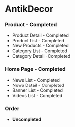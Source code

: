 # AntikDecor

### Product - Completed
* Product Detail - Completed
* Product List - Completed
* New Products - Completed
* Category List - Completed
* Category Detail -Completed

### Home Page - Completed
* News List - Completed
* News Detail - Completed
* Banner List - Completed
* Videos List - Completed

### Order
* __Uncompleted__
